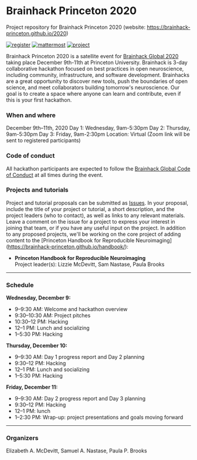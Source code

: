 # Brainhack Princeton 2020
Project repository for Brainhack Princeton 2020 (website: https://brainhack-princeton.github.io/2020)

[![register](https://img.shields.io/badge/brainhack-register-orange)](https://forms.gle/DoVJXmPiSK8tn1mE6)
[![mattermost](https://img.shields.io/badge/brainhack-mattermost-orange)](https://mattermost.brainhack.org)
[![project](https://img.shields.io/badge/brainhack-project-orange)](https://github.com/brainhack-princeton/brainhack-princeton-2020/issues)

Brainhack Princeton 2020 is a satellite event for [Brainhack Global 2020](https://brainhack.org/global2020/) taking place December 9th-11th at Princeton University. Brainhack is 3-day collaborative hackathon focused on best practices in open neuroscience, including community, infrastructure, and software development. Brainhacks are a great opportunity to discover new tools, push the boundaries of open science, and meet collaborators building tomorrow's neuroscience. Our goal is to create a space where anyone can learn and contribute, even if this is your first hackathon. 

### When and where
December 9th–11th, 2020
Day 1: Wednesday, 9am-5:30pm
Day 2: Thursday, 9am-5:30pm
Day 3: Friday, 9am-2:30pm
Location: Virtual (Zoom link will be sent to registered participants)

### Code of conduct
All hackathon participants are expected to follow the [Brainhack Global Code of Conduct](http://www.brainhack.org/code-of-conduct.html) at all times during the event.

### Projects and tutorials
Project and tutorial proposals can be submitted as [Issues](https://github.com/brainhack-princeton/brainhack-princeton-2020/issues). In your proposal, include the title of your project or tutorial, a short description, and the project leaders (who to contact), as well as links to any relevant materials. Leave a comment on the issue for a project to express your interest in joining that team, or if you have any useful input on the project. In addition to any proposed projects, we'll be working on the core project of adding content to the [Princeton Handbook for Reproducible Neuroimaging] (https://brainhack-princeton.github.io/handbook/):

* **Princeton Handbook for Reproducible Neuroimaging**  
Project leader(s): Lizzie McDevitt, Sam Nastase, Paula Brooks

---

### Schedule
**Wednesday, December 9:**  
* 9–9:30 AM: Welcome and hackathon overview  
* 9:30–10:30 AM: Project pitches  
* 10:30–12 PM: Hacking  
* 12–1 PM: Lunch and socializing  
* 1–5:30 PM: Hacking  

**Thursday, December 10:**  
* 9–9:30 AM: Day 1 progress report and Day 2 planning  
* 9:30–12 PM: Hacking  
* 12–1 PM: Lunch and socializing
* 1–5:30 PM: Hacking  

**Friday, December 11:**  
* 9–9:30 AM: Day 2 progress report and Day 3 planning  
* 9:30–12 PM: Hacking  
* 12–1 PM: lunch  
* 1–2:30 PM: Wrap-up: project presentations and goals moving forward  

---

### Organizers
Elizabeth A. McDevitt, Samuel A. Nastase, Paula P. Brooks
